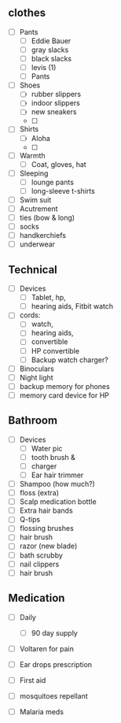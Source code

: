 ## clothes
- [ ] Pants
	- [ ] Eddie Bauer
	- [ ] gray slacks
	- [ ] black slacks
	- [ ] levis (1)
	- [ ] Pants
- [ ] Shoes
	- [ ] rubber slippers
	- [ ] indoor slippers
	- [ ] new sneakers
	- [ ] 
- [ ] Shirts
	- [ ] Aloha
	- [ ] 
- [ ] Warmth
	- [ ] Coat, gloves, hat
- [ ] Sleeping
	- [ ] lounge pants
	- [ ] long-sleeve t-shirts
- [ ] Swim suit
- [ ] Acutrement
- [ ] ties (bow & long)
- [ ] socks
- [ ] handkerchiefs
- [ ] underwear
## Technical
- [ ] Devices
	- [ ] Tablet, hp,
	- [ ] hearing aids, Fitbit watch
- [ ] cords: 
	- [ ] watch, 
	- [ ] hearing aids, 
	- [ ] convertible
	- [ ] HP convertible
	- [ ] Backup watch charger?
- [ ] Binoculars
- [ ] Night light
- [ ] backup memory for phones
- [ ] memory card device for HP
## Bathroom
- [ ] Devices
	- [ ] Water pic
	- [ ] tooth brush & 
	- [ ] charger
	- [ ] Ear hair trimmer
- [ ] Shampoo (how much?)
- [ ] floss (extra)
- [ ] Scalp medication bottle
- [ ] Extra hair bands
- [ ] Q-tips
- [ ] flossing brushes
- [ ] hair brush
- [ ] razor (new blade)
- [ ] bath scrubby
- [ ] nail clippers
- [ ] hair brush
## Medication
- [ ] Daily
	- [ ] 90 day supply
- [ ] Voltaren for pain
- [ ] Ear drops prescription
- [ ] First aid
- [ ] mosquitoes repellant
- [ ] Malaria meds

